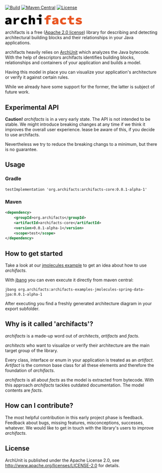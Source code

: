 [![Build](https://github.com/archifacts/archifacts/actions/workflows/build-on-push.yml/badge.svg)](https://github.com/archifacts/archifacts/actions/workflows/build-on-push.yml) [![Maven Central](https://maven-badges.herokuapp.com/maven-central/org.archifacts/archifacts-core/badge.svg)](https://maven-badges.herokuapp.com/maven-central/org.archifacts/archifacts-core) [![License](https://img.shields.io/github/license/archifacts/archifacts.svg)](https://github.com/archifacts/archifacts/blob/main/LICENSE)

<img width="50%" src="archifacts-1-line.svg">

archifacts is a free ([Apache 2.0 license](https://github.com/archifacts/archifacts/blob/main/LICENSE)) library for describing and detecting architectural building blocks and their relationships in your Java applications.

archifacts heavily relies on [ArchUnit](https://www.archunit.org/) which analyzes the Java bytecode. With the help of descriptors archifacts identifies building blocks, relationships and containers of your application and builds a model.

Having this model in place you can visualize your application's architecture or verify it against certain rules.

While we already have some support for the former, the latter is subject of future work.

## Experimental API
**Caution!** *archifacts* is in a very early state. The API is not intended to be stable. We might introduce breaking changes at any time if we think it improves the overall user experience. lease be aware of this, if you decide to use archifacts.

Nevertheless we try to reduce the breaking changs to a minimum, but there is no guarantee.

## Usage

### Gradle

```Gradle
testImplementation 'org.archifacts:archifacts-core:0.0.1-alpha-1'
```

### Maven

```xml
<dependency>
    <groupId>org.archifacts</groupId>
    <artifactId>archifacts-core</artifactId>
    <version>0.0.1-alpha-1</version>
    <scope>test</scope>
</dependency>
```

## How to get started
Take a look at our [jmolecules example](examples/jmolecules-spring-data-jpa) to get an idea about how to use *archifacts*.

With [jbang](https://www.jbang.dev/) you can even execute it directly from maven central:
```
jbang org.archifacts:archifacts-examples-jmolecules-spring-data-jpa:0.0.1-alpha-1
```
After executing you find a freshly generated architecture diagram in your export subfolder.

## Why is it called 'archifacts'?

*archifacts* is a made-up word out of *architects*, *artifacts* and *facts*.

*architects* who want to visualize or verify their architecture are the main target group of the library.

Every class, interface or enum in your application is treated as an *artifact*. *Artifact* is the common base class for all these elements and therefore the foundation of *archifacts*.

*archifacts* is all about *facts* as the model is extracted from bytecode. With this approach *archifacts* tackles outdated documentation. The model contents are *facts*.

## How can I contribute?
The most helpful contribution in this early project phase is feedback. Feedback about bugs, missing features, misconceptions, successes, whatever. We would like to get in touch with the library's users to improve *archifacts*.

## License

ArchUnit is published under the Apache License 2.0, see <http://www.apache.org/licenses/LICENSE-2.0> for details.